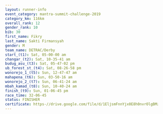 ```yaml
---
layout: runner-info 
event_category: mantra-summit-challenge-2019 
category_km: 116km 
overall_rank: 12
gender_rank: 10
bib: 30
first_name: Fikry
last_name: Sakti Firmansyah
gender: M
team_name: DETRAC/Derby
start_(t1): Sat, 05-00-00 am
changar_(t2): Sat, 10-35-41 am
budug_asu_(t3): Sat, 05-47-02 pm
ub_forest_st_(t4): Sat, 08-26-58 pm
wonorejo_1_(t5): Sun, 12-47-47 am
mahapena_(t6): Sun, 03-50-16 am
wonorejo_2_(t7): Sun, 06-41-24 am
mbah_kamad_(t8): Sun, 10-40-24 am
finish_(t9): Sun, 01-06-45 pm
race_time: 32-06-45
status: FINISHER
certificate: https-//drive.google.com/file/d/1EljsmFnnYjx0E8h0nvrOlgBMzIrQj5yf/view?usp=sharing
---
```

